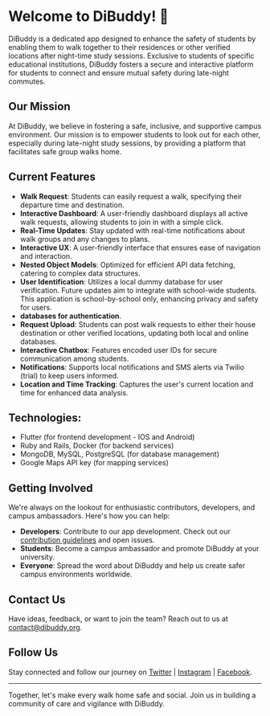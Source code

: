 
# Welcome to DiBuddy! 🌟


DiBuddy is a dedicated app designed to enhance the safety of students by enabling them to walk together to their residences or other verified locations after night-time study sessions. Exclusive to students of specific educational institutions, DiBuddy fosters a secure and interactive platform for students to connect and ensure mutual safety during late-night commutes.

## Our Mission

At DiBuddy, we believe in fostering a safe, inclusive, and supportive campus environment. Our mission is to empower students to look out for each other, especially during late-night study sessions, by providing a platform that facilitates safe group walks home.

## Current Features

- **Walk Request**: Students can easily request a walk, specifying their departure time and destination.
- **Interactive Dashboard**: A user-friendly dashboard displays all active walk requests, allowing students to join in with a simple click.
- **Real-Time Updates**: Stay updated with real-time notifications about walk groups and any changes to plans.
- **Interactive UX**: A user-friendly interface that ensures ease of navigation and interaction.
- **Nested Object Models**: Optimized for efficient API data fetching, catering to complex data structures.
- **User Identification**: Utilizes a local dummy database for user verification. Future updates aim to integrate with school-wide students. This application is school-by-school only, enhancing privacy and safety for users. 
- **databases for authentication**.
- **Request Upload**: Students can post walk requests to either their house destination or other verified locations, updating both local and online databases.
- **Interactive Chatbox**: Features encoded user IDs for secure communication among students.
- **Notifications**: Supports local notifications and SMS alerts via Twilio (trial) to keep users informed.
- **Location and Time Tracking**: Captures the user's current location and time for enhanced data analysis.

## Technologies:
- Flutter (for frontend development - IOS and Android)
- Ruby and Rails, Docker (for backend services)
- MongoDB, MySQL, PostgreSQL (for database management)
- Google Maps API key (for mapping services)

  
## Getting Involved

We're always on the lookout for enthusiastic contributors, developers, and campus ambassadors. Here's how you can help:

- **Developers**: Contribute to our app development. Check out our [contribution guidelines](/CONTRIBUTING.md) and open issues.
- **Students**: Become a campus ambassador and promote DiBuddy at your university.
- **Everyone**: Spread the word about DiBuddy and help us create safer campus environments worldwide.

## Contact Us

Have ideas, feedback, or want to join the team? Reach out to us at contact@dibuddy.org.

## Follow Us

Stay connected and follow our journey on [Twitter](#) | [Instagram](#) | [Facebook](#).

---

Together, let's make every walk home safe and social. Join us in building a community of care and vigilance with DiBuddy.
